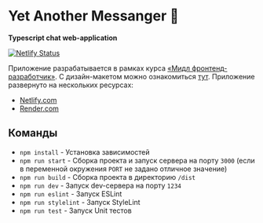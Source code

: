 # Yet Another Messanger 💬
**Typescript chat web-application**

[![Netlify Status](https://api.netlify.com/api/v1/badges/4c02c591-ad1e-438f-84d4-2042213020b9/deploy-status)](https://app.netlify.com/sites/yet-another-chat-application/deploys)


Приложение разрабатывается в рамках курса [«Мидл фронтенд-разработчик»](https://practicum.yandex.ru/middle-frontend/ "Курс «Мидл фронтенд-разработчик»").
С дизайн-макетом можно ознакомиться [тут](https://www.figma.com/file/IhQa6vJwmuLtUY53Nt4m5l/Chat-(Ya.Prct)?node-id=0-1&t=qGMi4BNXC334ELW1-0 "прототип в Figma").
Приложение развернуто на нескольких ресурсах:
- [Netlify.com](https://yet-another-chat-application.netlify.app/ "Netlify")
- [Render.com](https://my-chat-application-iuly.onrender.com/ "Render")



## Команды

- `npm install` - Установка зависимостей
- `npm run start` - Сборка проекта и запуск сервера на порту `3000` (если в переменной окружения `PORT` не задано отличное значение)
- `npm run build` - Сборка проекта в директорию `/dist`
- `npm run dev` - Запуск dev-сервера на порту `1234`
- `npm run eslint` - Запуск ESLint
- `npm run stylelint` - Запуск StyleLint
- `npm run test` - Запуск Unit тестов
